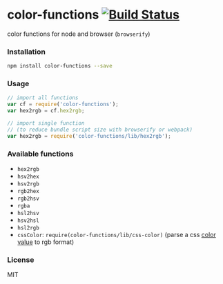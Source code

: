# color-functions [![Build Status](https://travis-ci.org/pqx/color-functions.svg)](https://travis-ci.org/pqx/color-functions)

color functions for node and browser (`browserify`)

### Installation
``` sh
npm install color-functions --save
```
### Usage
``` javascript
// import all functions
var cf = require('color-functions');
var hex2rgb = cf.hex2rgb;

// import single function
// (to reduce bundle script size with browserify or webpack)
var hex2rgb = require('color-functions/lib/hex2rgb');
```
### Available functions
+ `hex2rgb`
+ `hsv2hex`
+ `hsv2rgb`
+ `rgb2hex`
+ `rgb2hsv`
+ `rgba`
+ `hsl2hsv`
+ `hsv2hsl`
+ `hsl2rgb`
+ `cssColor`: `require(color-functions/lib/css-color)` (parse a css [color value](https://developer.mozilla.org/en/docs/Web/CSS/color_value) to rgb format)

### License
MIT
